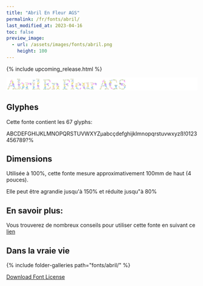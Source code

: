 ```yaml
---
title: "Abril En Fleur AGS"
permalink: /fr/fonts/abril/
last_modified_at: 2023-04-16
toc: false
preview_image:
  - url: /assets/images/fonts/abril.png
    height: 100
---
```


{% include upcoming_release.html %}

![April En Fleur AGS](/assets/images/fonts/abril.png)

## Glyphes

Cette fonte contient les  67 glyphs:


	
ABCDEFGHIJKLMNOPQRSTUVWXYZµabcçdefghijklmnopqrstuvwxyzß!0123456789?%      



## Dimensions
Utilisée à 100%, cette fonte mesure approximativement 100mm de haut (4 pouces).

Elle peut être agrandie jusqu'à 150% et réduite jusqu"à 80%

## En savoir plus:
Vous trouverez de nombreux conseils pour utiliser cette fonte en suivant ce [lien](https://lyogau.over-blog.com/2022/08/abril-en-fleur-nouvelle-police-pour-inkstitch.html)


## Dans la vraie vie

{% include folder-galleries path="fonts/abril/" %}



[Download Font License](https://github.com/inkstitch/inkstitch/tree/main/fonts/abril/LICENSE)
